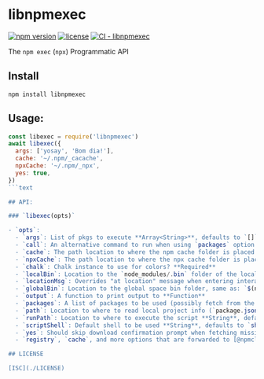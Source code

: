# libnpmexec

[![npm version](https://img.shields.io/npm/v/libnpmexec.svg)](https://npm.im/libnpmexec)
[![license](https://img.shields.io/npm/l/libnpmexec.svg)](https://npm.im/libnpmexec)
[![CI - libnpmexec](https://github.com/npm/cli/actions/workflows/ci-libnpmexec.yml/badge.svg)](https://github.com/npm/cli/actions/workflows/ci-libnpmexec.yml)

The `npm exec` (`npx`) Programmatic API

## Install

`npm install libnpmexec`

## Usage:

```js
const libexec = require('libnpmexec')
await libexec({
  args: ['yosay', 'Bom dia!'],
  cache: '~/.npm/_cacache',
  npxCache: '~/.npm/_npx',
  yes: true,
})
```text

## API:

### `libexec(opts)`

- `opts`:
  - `args`: List of pkgs to execute **Array<String>**, defaults to `[]`
  - `call`: An alternative command to run when using `packages` option **String**, defaults to empty string.
  - `cache`: The path location to where the npm cache folder is placed **String**
  - `npxCache`: The path location to where the npx cache folder is placed **String**
  - `chalk`: Chalk instance to use for colors? **Required**
  - `localBin`: Location to the `node_modules/.bin` folder of the local project to start scanning for bin files **String**, defaults to `./node_modules/.bin`. **libexec** will walk up the directory structure looking for `node_modules/.bin` folders in parent folders that might satisfy the current `arg` and will use that bin if found.
  - `locationMsg`: Overrides "at location" message when entering interactive mode **String**
  - `globalBin`: Location to the global space bin folder, same as: `$(npm bin -g)` **String**, defaults to empty string.
  - `output`: A function to print output to **Function**
  - `packages`: A list of packages to be used (possibly fetch from the registry) **Array<String>**, defaults to `[]`
  - `path`: Location to where to read local project info (`package.json`) **String**, defaults to `.`
  - `runPath`: Location to where to execute the script **String**, defaults to `.`
  - `scriptShell`: Default shell to be used **String**, defaults to `sh` on POSIX systems, `process.env.ComSpec` OR `cmd` on Windows
  - `yes`: Should skip download confirmation prompt when fetching missing packages from the registry? **Boolean**
  - `registry`, `cache`, and more options that are forwarded to [@npmcli/arborist](https://github.com/npm/arborist/) and [pacote](https://github.com/npm/pacote/#options) **Object**

## LICENSE

[ISC](./LICENSE)
